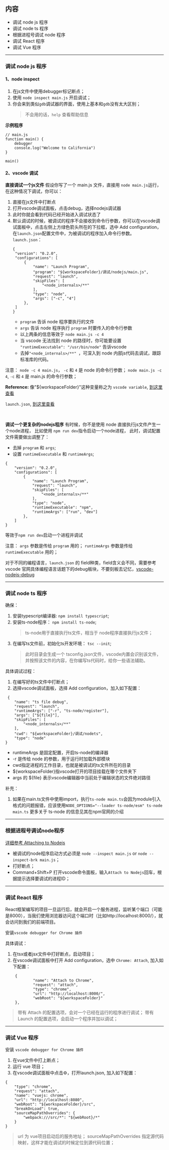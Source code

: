 ## 内容
* 调试 node js 程序
* 调试 node ts 程序
* 根据进程号调试 node 程序
* 调试 React 程序
* 调试 Vue 程序

---

### 调试 node js 程序
#### 1、node inspect
1. 在js文件中使用debugger标记断点；
2. 使用 `node inspect main.js` 开启调试；
3. 你会来到类似`gdb`调试器的界面，使用上基本和`gdb`没有太大区别；
   > 不会用的话，`help`  查看帮助信息

**示例程序**
```js{.line-numbers}
// main.js
function main() {
    debugger
    console.log("Welcome to California")
}

main()
```

#### 2、vscode 调试 
**直接调试一个js文件**
假设你写了一个 main.js 文件，直接用 `node main.js`运行，在这种情况下调试，你可以：
1. 直接在js文件中打断点
2. 打开vscode调试面板，点击debug，选择nodejs调试器
3. 此时你就会看到代码已经开始进入调试状态了
4. 默认调试的时候，被调试的程序不会接收到命令行参数，你可以在vscode调试面板中，点击左侧上方绿色箭头所在的下拉框，选中 Add configuration，在`launch.json`配置文件中，为被调试的程序加入命令行参数。
   `launch.json`：
   ```json{.line-numbers}
   {
    "version": "0.2.0",
    "configurations": [
        {
            "name": "Launch Program",
            "program": "${workspaceFolder}/调试/nodejs/main.js",
            "request": "launch",
            "skipFiles": [
                "<node_internals>/**"
            ],
            "type": "node",
            "args": ["-c", "4"]
        },
    ]
   }
    ```
    * `program` 告诉 node 程序要执行的文件
    * `args` 告诉 node 程序执行 `program` 时要传入的命令行参数
    * 以上两条的信息等效于 `node main.js -c 4`
    * 当 vscode 无法找到 node 的路径时，你可能要设置 `"runtimeExecutable": "/usr/bin/node"` 告诉vscode
    * 去掉`"<node_internals>/**" `，可深入到 node 内部js代码去调试，跟踪标准库的代码。

注意：
`node -c 4 main.js`， `-c` 和 `4` 是 node 的命令行参数；
`node main.js -c 4`, `-c` 和 `4` 是 main.js 的命令行参数；

**Reference:**
像"${workspaceFolder}"这种变量称之为 `vscode variable`, [到这里查看](https://code.visualstudio.com/docs/editor/variables-reference)

`launch.json`, [到这里查看](https://code.visualstudio.com/Docs/editor/debugging#_launchjson-attributes)


<br>

**调试一个更复杂的nodejs程序**
有时候，你不是使用 node 直接执行js文件产生一个node进程，
比如使用 `npm run dev`指令启动一个node进程，
此时，调试配置文件需要做出调整了：
* 去掉 `program` 和 `args`;
* 设置 `runtimeExecutable` 和 `runtimeArgs`;

```json{.line-numbers}
{
    "version": "0.2.0",
    "configurations": [
        {
            "name": "Launch Program",
            "request": "launch",
            "skipFiles": [
                "<node_internals>/**"
            ],
            "type": "node",
            "runtimeExecutable": "npm",
            "runtimeArgs": ["run", "dev"]
        },
    ]
}
```
等效于`npm run dev`启动一个进程并调试

注意：
`args` 参数是传给 `program` 用的；
`runtimeArgs` 参数是传给 `runtimeExecutable` 用的；

对于不同的编程语言，`launch.json` 的 field种类，field含义会不同，需要参考 vscode 官网具体编程语言话题下的debug板块，不要刻板去记忆，[vscode-nodejs-debug](https://code.visualstudio.com/docs/nodejs/nodejs-debugging#_launch-configuration-support-for-npm-and-other-tools)

---

### 调试 node ts 程序
确保：
1. 安装typescript编译器: `npm install typescript`;
2. 安装ts-node程序： `npm install ts-node`;
    > ts-node用于直接执行ts文件，相当于 node程序直接执行js文件；
3. 在编写ts文件前，初始化ts开发环境： `tsc --init`;
    > 此时目录会生成一个 tsconfig.json文件，vscode内置会识别该文件，并按照该文件的内容，在你编写ts代码时，给你一些语法辅助。

具体调试过程：
1. 在编写好的ts文件中打断点；
2. 选择vscode调试面板，选择 Add configuration，加入如下配置：
```json{.line-numbers}
 {
    "name": "ts file debug",
    "request": "launch",
    "runtimeArgs": ["-r", "ts-node/register"],
    "args": ["${file}"],
    "skipFiles": [
        "<node_internals>/**"
    ],  
    "cwd": "${workspaceFolder}/调试/nodets",
    "type": "node"
}
```
* runtimeArgs 是固定配置，开启ts-node的编译器
* -r 是传给 node 的参数，用于运行时加载外部模块
* cwd指定进程的工作目录，也就是被调试的ts文件所在的目录
* ${workspaceFolder}指vscode打开的项目挂载在哪个文件夹下
* args 的 ${file} 表示vscode编辑器中当前处于编辑状态的文件绝对路径

补充：
1. 如果在main.ts文件中使用import，执行`ts-node main.ts`会因为module引入格式的问题报错，应该使用`NODE_OPTIONS="--loader ts-node/esm" ts-node main.ts`
更多关于 ts-node 的信息见其在npm官网的介绍
---

### 根据进程号调试node程序
[详细参考 Attaching to Nodejs](https://code.visualstudio.com/docs/nodejs/nodejs-debugging#_attaching-to-nodejs)

* 被调试的node程序启动方式必须是 `node --inspect main.js` or `node --inspect-brk main.js`；
* 打好断点；
* Command+Shift+P 打开vscode命令面板，输入`Attach to Nodejs`回车，根据提示选择要调试的进程ID；
---

### 调试 React 程序
React框架编写的项目一旦运行后，就会开启一个服务进程，监听某个端口（可能是8000），当我们使用浏览器访问这个端口时（比如http://localhost:8000/），就会访问到我们的前端项目。

安装`vscode debugger for Chrome 插件`

具体调试：
1. 在tsx或者jsx文件中打好断点，启动项目；
2. 在vscode调试面板中打开 Add configuration，选中 `Chrome: Attach`, 加入如下配置：
   ```json{.line-numbers}
    {
            "name": "Attach to Chrome",
            "request": "attach",
            "type": "chrome",
            "url": "http://localhost:8000/",
            "webRoot": "${workspaceFolder}"
    },
    ```
> 带有 Attach 的配置选项，会对一个已经在运行的程序进行调试；
> 带有 Launch 的配置选项，会启动一个程序并加以调试；

---

### 调试 Vue 程序
安装 `vscode debugger for Chrome 插件`

1. 在vue文件中打上断点；
2. 运行 vue 项目；
3. 在vscode调试面板中点击⚙️，打开launch.json, 加入如下配置：
```json{.line-numbers}
{
    "type": "chrome",
    "request": "attach",
    "name": "vuejs: chrome",
    "url": "http://localhost:8080",
    "webRoot": "${workspaceFolder}/src",
    "breakOnLoad": true,
    "sourceMapPathOverrides": {
        "webpack:///src/*": "${webRoot}/*"
    }
}
```
> url 为 vue项目启动后的服务地址；
> sourceMapPathOverrides 指定源代码映射，这样才能在调试的时候定位到源代码位置；
